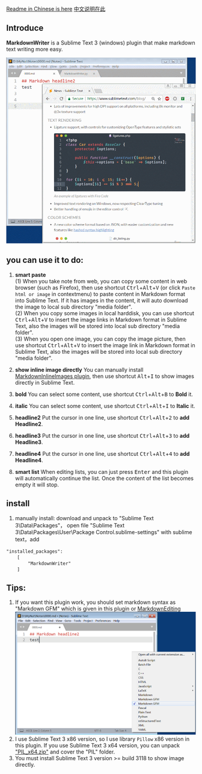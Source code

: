 [Readme in Chinese is here](README_CN.md) [中文说明在此](README_CN.md)

## Introduce
**MarkdownWriter** is a Sublime Text 3 (windows) plugin that make markdown text writing more easy.

![](demo1.gif)

## you can use it to do:
1. **smart paste**
<br>(1) When you take note from web, you can copy some content in web browser (such as Firefox), then use shortcut <kbd>Ctrl</kbd>+<kbd>Alt</kbd>+<kbd>V</kbd> (or click `Paste html or image` in contextmenu) to paste content in Markdown format into Sublime Text. If it has images in the content, it will auto download the image to local sub directory "media folder".
<br>(2) When you copy some images in local harddisk, you can use shortcut <kbd>Ctrl</kbd>+<kbd>Alt</kbd>+<kbd>V</kbd> to insert the image links in Markdown format in Sublime Text, also the images will be stored into local sub directory "media folder".
<br>(3) When you open one image, you can copy the image picture, then use shortcut <kbd>Ctrl</kbd>+<kbd>Alt</kbd>+<kbd>V</kbd> to insert the image link in Markdown format in Sublime Text, also the images will be stored into local sub directory "media folder".

2. **show inline image directly**
You can manually install [MarkdownInlineImages plugin](https://github.com/math2001/MarkdownInlineImages), then use shortcut <kbd>Alt</kbd>+<kbd>I</kbd> to show images directly in Sublime Text.

3. **bold** You can select some content, use shortcut <kbd>Ctrl</kbd>+<kbd>Alt</kbd>+<kbd>B</kbd> to **Bold** it.

4. **italic** You can select some content, use shortcut <kbd>Ctrl</kbd>+<kbd>Alt</kbd>+<kbd>I</kbd> to **Italic** it.

5. **headline2** Put the cursor in one line, use shortcut <kbd>Ctrl</kbd>+<kbd>Alt</kbd>+<kbd>2</kbd> to **add Headline2**.

6. **headline3** Put the cursor in one line, use shortcut <kbd>Ctrl</kbd>+<kbd>Alt</kbd>+<kbd>3</kbd> to **add Headline3**.

7. **headline4**  Put the cursor in one line, use shortcut <kbd>Ctrl</kbd>+<kbd>Alt</kbd>+<kbd>4</kbd> to **add Headline4**.

8. **smart list** When editing lists, you can just press <kbd>Enter</kbd> and this plugin will automatically continue the list. Once the content of the list becomes empty it will stop.


## install
1. manually install: download and unpack to "Sublime Text 3\Data\Packages\"， open file "Sublime Text 3\Data\Packages\User\Package Control.sublime-settings" with sublime text，add 
```
"installed_packages":
    [
        "MarkdownWriter"
    ]
```


## Tips:
1. If you want this plugin work, you should set markdown syntax as "Markdown GFM" which is given in this plugin or [Markdown​Editing](https://packagecontrol.io/packages/MarkdownEditing) 
![](demo2.png)
2. I use Sublime Text 3 x86 version, so I use library `Pillow` x86 version in this plugin. If you use Sublime Text 3 x64 version, you can unpack ["PIL_x64.zip"](lib/PIL_x64.zip) and cover the "PIL" folder.
3. You must install Sublime Text 3 version >= build 3118 to show image directly.